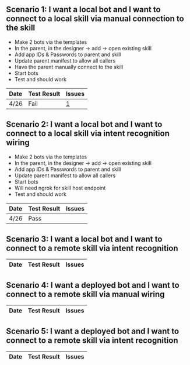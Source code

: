 ## Scenario 1: I want a local bot and I want to connect to a local skill via manual connection to the skill
- Make 2 bots via the templates
- In the parent, in the designer -> add -> open existing skill
- Add app IDs & Passwords to parent and skill
- Update parent manifest to allow all callers
- Have the parent manually connect to the skill
- Start bots
- Test and should work

| Date | Test Result| Issues|
|:-----|:-----------|:------|
|4/26 | Fail| [1](https://github.com/microsoft/BotFramework-Composer/issues/7383) 


## Scenario 2: I want a local bot and I want to connect to a local skill via intent recognition wiring
- Make 2 bots via the templates
- In the parent, in the designer -> add -> open existing skill
- Add app IDs & Passwords to parent and skill
- Update parent manifest to allow all callers
- Start bots
- Will need ngrok for skill host endpoint
- Test and should work

| Date | Test Result| Issues|
|:-----|:-----------|:------|
|4/26 | Pass |  |


## Scenario 3: I want a local bot and I want to connect to a remote skill via intent recognition

| Date | Test Result| Issues|
|:-----|:-----------|:------|

## Scenario 4: I want a deployed bot and I want to connect to a remote skill via manual wiring

| Date | Test Result| Issues|
|:-----|:-----------|:------|

## Scenario 5: I want a deployed bot and I want to connect to a remote skill via intent recognition

| Date | Test Result| Issues|
|:-----|:-----------|:------|
